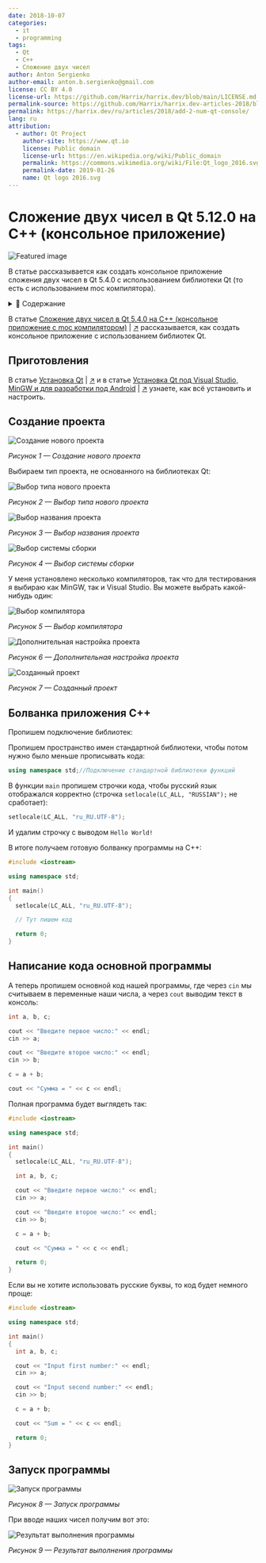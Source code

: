 ```yaml
---
date: 2018-10-07
categories:
  - it
  - programming
tags:
  - Qt
  - C++
  - Сложение двух чисел
author: Anton Sergienko
author-email: anton.b.sergienko@gmail.com
license: CC BY 4.0
license-url: https://github.com/Harrix/harrix.dev/blob/main/LICENSE.md
permalink-source: https://github.com/Harrix/harrix.dev-articles-2018/blob/main/add-2-num-qt-console/add-2-num-qt-console.md
permalink: https://harrix.dev/ru/articles/2018/add-2-num-qt-console/
lang: ru
attribution:
  - author: Qt Project
    author-site: https://www.qt.io
    license: Public domain
    license-url: https://en.wikipedia.org/wiki/Public_domain
    permalink: https://commons.wikimedia.org/wiki/File:Qt_logo_2016.svg
    permalink-date: 2019-01-26
    name: Qt logo 2016.svg
---
```


# Сложение двух чисел в Qt 5.12.0 на C++ (консольное приложение)

![Featured image](featured-image.svg)

В статье рассказывается как создать консольное приложение сложения двух чисел в Qt 5.4.0 с использованием библиотеки Qt (то есть с использованием moc компилятора).

<details>
<summary>📖 Содержание</summary>

## Содержание

- [Приготовления](#приготовления)
- [Создание проекта](#создание-проекта)
- [Болванка приложения C++](#болванка-приложения-c)
- [Написание кода основной программы](#написание-кода-основной-программы)
- [Запуск программы](#запуск-программы)

</details>

В статье [Сложение двух чисел в Qt 5.4.0 на C++ (консольное приложение c moc компилятором)](https://github.com/Harrix/harrix.dev-articles-2015/blob/main/add-2-num-qt-moc-console/add-2-num-qt-moc-console.md) | [↗️](https://harrix.dev/ru/articles/2015/add-2-num-qt-moc-console/) рассказывается, как создать консольное приложение с использованием библиотек Qt.

## Приготовления

В статье [Установка Qt](https://github.com/Harrix/harrix.dev-articles-2018/blob/main/install-qt-mingw/install-qt-mingw.md) | [↗️](https://harrix.dev/ru/articles/2018/install-qt-mingw/) и в статье [Установка Qt под Visual Studio, MinGW и для разработки под Android](https://github.com/Harrix/harrix.dev-articles-2018/blob/main/install-qt-advanced/install-qt-advanced.md) | [↗️](https://harrix.dev/ru/articles/2018/install-qt-advanced/) узнаете, как всё установить и настроить.

## Создание проекта

![Создание нового проекта](img/new-project_01.png)

_Рисунок 1 — Создание нового проекта_

Выбираем тип проекта, не основанного на библиотеках Qt:

![Выбор типа нового проекта](img/new-project_02.png)

_Рисунок 2 — Выбор типа нового проекта_

![Выбор названия проекта](img/new-project_03.png)

_Рисунок 3 — Выбор названия проекта_

![Выбор системы сборки](img/new-project_04.png)

_Рисунок 4 — Выбор системы сборки_

У меня установлено несколько компиляторов, так что для тестирования я выбираю как MinGW, так и Visual Studio. Вы можете выбрать какой-нибудь один:

![Выбор компилятора](img/new-project_05.png)

_Рисунок 5 — Выбор компилятора_

![Дополнительная настройка проекта](img/new-project_06.png)

_Рисунок 6 — Дополнительная настройка проекта_

![Созданный проект](img/new-project_07.png)

_Рисунок 7 — Созданный проект_

## Болванка приложения C++

Пропишем подключение библиотек:

Пропишем пространство имен стандартной библиотеки, чтобы потом нужно было меньше прописывать кода:

```cpp
using namespace std;//Подключение стандартной библиотеки функций
```

В функции `main` пропишем строчки кода, чтобы русский язык отображался корректно (строчка `setlocale(LC_ALL, "RUSSIAN");` не сработает):

```cpp
setlocale(LC_ALL, "ru_RU.UTF-8");
```

И удалим строчку с выводом `Hello World!`

В итоге получаем готовую болванку программы на C++:

```cpp
#include <iostream>

using namespace std;

int main()
{
  setlocale(LC_ALL, "ru_RU.UTF-8");

  // Тут пишем код

  return 0;
}
```

## Написание кода основной программы

А теперь пропишем основной код нашей программы, где через `cin` мы считываем в переменные наши числа, а через `cout` выводим текст в консоль:

```cpp
int a, b, c;

cout << "Введите первое число:" << endl;
cin >> a;

cout << "Введите второе число:" << endl;
cin >> b;

c = a + b;

cout << "Сумма = " << c << endl;
```

Полная программа будет выглядеть так:

```cpp
#include <iostream>

using namespace std;

int main()
{
  setlocale(LC_ALL, "ru_RU.UTF-8");

  int a, b, c;

  cout << "Введите первое число:" << endl;
  cin >> a;

  cout << "Введите второе число:" << endl;
  cin >> b;

  c = a + b;

  cout << "Сумма = " << c << endl;

  return 0;
}
```

Если вы не хотите использовать русские буквы, то код будет немного проще:

```cpp
#include <iostream>

using namespace std;

int main()
{
  int a, b, c;

  cout << "Input first number:" << endl;
  cin >> a;

  cout << "Input second number:" << endl;
  cin >> b;

  c = a + b;

  cout << "Sum = " << c << endl;

  return 0;
}
```

## Запуск программы

![Запуск программы](img/run_01.png)

_Рисунок 8 — Запуск программы_

При вводе наших чисел получим вот это:

![Результат выполнения программы](img/run_02.png)

_Рисунок 9 — Результат выполнения программы_
